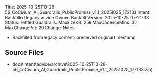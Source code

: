 Title: 2025-10-25T13-28-56_CoCivium_AI_Guardrails_PublicPromise_v1.1_20251025_172133
Intent: Backfilled legacy advice
Owner: Backfill
Version: 2025-10-25T17-21-33
Status: settled
Guardrails:
  MaxSizeKB: 256
  MaxCadenceMins: 30
  MaxChangePct: 20
Change-Notes:
  - Backfilled from legacy content; preserved original timestamp

## Source Files
- docs\intent\advice\archive\2025-10-25T13-28-56_CoCivium_AI_Guardrails_PublicPromise_v1.1_20251025_172133.zip)

